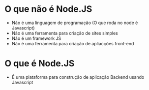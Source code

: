# O que não é Node.JS
- Não é uma linguagem de programação (O que roda no node é Javascript)
- Não é uma ferramenta para criação de sites simples
- Não é um framework JS
- Não é uma ferramenta para criação de apliacções front-end 

# O que é Node.JS
- É uma plataforma para construção de aplicação Backend usando Javascript
  
